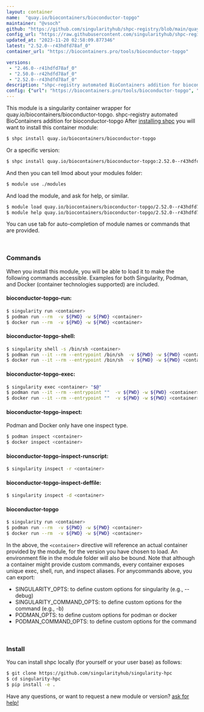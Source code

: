 ```yaml
---
layout: container
name:  "quay.io/biocontainers/bioconductor-topgo"
maintainer: "@vsoch"
github: "https://github.com/singularityhub/shpc-registry/blob/main/quay.io/biocontainers/bioconductor-topgo/container.yaml"
config_url: "https://raw.githubusercontent.com/singularityhub/shpc-registry/main/quay.io/biocontainers/bioconductor-topgo/container.yaml"
updated_at: "2023-11-20 02:58:09.877346"
latest: "2.52.0--r43hdfd78af_0"
container_url: "https://biocontainers.pro/tools/bioconductor-topgo"

versions:
 - "2.46.0--r41hdfd78af_0"
 - "2.50.0--r42hdfd78af_0"
 - "2.52.0--r43hdfd78af_0"
description: "shpc-registry automated BioContainers addition for bioconductor-topgo"
config: {"url": "https://biocontainers.pro/tools/bioconductor-topgo", "maintainer": "@vsoch", "description": "shpc-registry automated BioContainers addition for bioconductor-topgo", "latest": {"2.52.0--r43hdfd78af_0": "sha256:b6990cf8e140832b0017bcb05f48dc17b48ff06f1f006a5cdbf7dcd3614352e6"}, "tags": {"2.46.0--r41hdfd78af_0": "sha256:1c706236f1c80add883366c6ec0892170db69fc5c3287f90263e3907307aeefa", "2.50.0--r42hdfd78af_0": "sha256:73f89cbd6ac93317a6d7b097903843ea0fae654d22a75f3a1ba69c2075bac694", "2.52.0--r43hdfd78af_0": "sha256:b6990cf8e140832b0017bcb05f48dc17b48ff06f1f006a5cdbf7dcd3614352e6"}, "docker": "quay.io/biocontainers/bioconductor-topgo"}
---
```


This module is a singularity container wrapper for quay.io/biocontainers/bioconductor-topgo.
shpc-registry automated BioContainers addition for bioconductor-topgo
After [installing shpc](#install) you will want to install this container module:


```bash
$ shpc install quay.io/biocontainers/bioconductor-topgo
```

Or a specific version:

```bash
$ shpc install quay.io/biocontainers/bioconductor-topgo:2.52.0--r43hdfd78af_0
```

And then you can tell lmod about your modules folder:

```bash
$ module use ./modules
```

And load the module, and ask for help, or similar.

```bash
$ module load quay.io/biocontainers/bioconductor-topgo/2.52.0--r43hdfd78af_0
$ module help quay.io/biocontainers/bioconductor-topgo/2.52.0--r43hdfd78af_0
```

You can use tab for auto-completion of module names or commands that are provided.

<br>

### Commands

When you install this module, you will be able to load it to make the following commands accessible.
Examples for both Singularity, Podman, and Docker (container technologies supported) are included.

#### bioconductor-topgo-run:

```bash
$ singularity run <container>
$ podman run --rm  -v ${PWD} -w ${PWD} <container>
$ docker run --rm  -v ${PWD} -w ${PWD} <container>
```

#### bioconductor-topgo-shell:

```bash
$ singularity shell -s /bin/sh <container>
$ podman run --it --rm --entrypoint /bin/sh  -v ${PWD} -w ${PWD} <container>
$ docker run --it --rm --entrypoint /bin/sh  -v ${PWD} -w ${PWD} <container>
```

#### bioconductor-topgo-exec:

```bash
$ singularity exec <container> "$@"
$ podman run --it --rm --entrypoint ""  -v ${PWD} -w ${PWD} <container> "$@"
$ docker run --it --rm --entrypoint ""  -v ${PWD} -w ${PWD} <container> "$@"
```

#### bioconductor-topgo-inspect:

Podman and Docker only have one inspect type.

```bash
$ podman inspect <container>
$ docker inspect <container>
```

#### bioconductor-topgo-inspect-runscript:

```bash
$ singularity inspect -r <container>
```

#### bioconductor-topgo-inspect-deffile:

```bash
$ singularity inspect -d <container>
```



#### bioconductor-topgo

```bash
$ singularity run <container>
$ podman run --rm  -v ${PWD} -w ${PWD} <container>
$ docker run --rm  -v ${PWD} -w ${PWD} <container>
```


In the above, the `<container>` directive will reference an actual container provided
by the module, for the version you have chosen to load. An environment file in the
module folder will also be bound. Note that although a container
might provide custom commands, every container exposes unique exec, shell, run, and
inspect aliases. For anycommands above, you can export:

 - SINGULARITY_OPTS: to define custom options for singularity (e.g., --debug)
 - SINGULARITY_COMMAND_OPTS: to define custom options for the command (e.g., -b)
 - PODMAN_OPTS: to define custom options for podman or docker
 - PODMAN_COMMAND_OPTS: to define custom options for the command

<br>

### Install

You can install shpc locally (for yourself or your user base) as follows:

```bash
$ git clone https://github.com/singularityhub/singularity-hpc
$ cd singularity-hpc
$ pip install -e .
```

Have any questions, or want to request a new module or version? [ask for help!](https://github.com/singularityhub/singularity-hpc/issues)